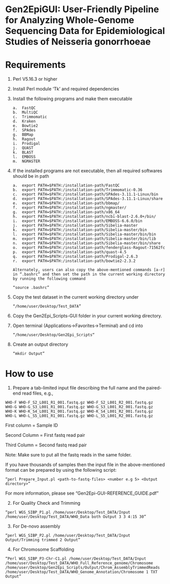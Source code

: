 # Gen2EpiGUI: User-Friendly Pipeline for Analyzing Whole-Genome Sequencing Data for Epidemiological Studies of Neisseria gonorrhoeae

# Requirements

1)	Perl V5.16.3 or higher
2)	Install Perl module ‘Tk’ and required dependencies
3)	Install the following programs and make them executable 

        a.	FastQC
        b.	MultiQC
        c.	Trimmomatic
        d.	Kraken
        e.	Bowtie2
        f.	SPAdes
        g.	BBMap
        h.	Ragout
        i.	Prodigal
        j.	QUAST
        k.	BLAST
        l.	EMBOSS
        m.	NGMASTER
        
4)	If the installed programs are not executable, then all required softwares should be in path 

        a.	export PATH=$PATH:/installation-path/FastQC
        b.	export PATH=$PATH:/installation-path/Trimmomatic-0.36
        c.	export PATH=$PATH:/installation-path/SPAdes-3.11.1-Linux/bin
        d.	export PATH=$PATH:/installation-path/SPAdes-3.11.1-Linux/share
        e.	export PATH=$PATH:/installation-path/bbmap/
        f.	export PATH=$PATH:/installation-path/ngmaster/
        g.	export PATH=$PATH:/installation-path/x86_64
        h.	export PATH=$PATH:/installation-path/ncbi-blast-2.6.0+/bin/
        i.	export PATH=$PATH:/installation-path/EMBOSS-6.6.0/bin
        j.	export PATH=$PATH:/installation-path/Sibelia-master
        k.	export PATH=$PATH:/installation-path/Sibelia-master/bin
        l.	export PATH=$PATH:/installation-path/Sibelia-master/bin/bin
        m.	export PATH=$PATH:/installation-path/Sibelia-master/bin/lib
        n.	export PATH=$PATH:/installation-path/Sibelia-master/bin/share
        o.	export PATH=$PATH:/installation-path/fenderglass-Ragout-71562fc
        p.	export PATH=$PATH:/installation-path/quast-4.5
        q.	export PATH=$PATH:/installation-path/Prodigal-2.6.3
        r.	export PATH=$PATH:/installation-path/bowtie2-2.3.2
        
        Alternately, users can also copy the above-mentioned commands [a-r] in “.bashrc” and then set the path in the current working directory by running the following command 
      
        “source .bashrc”  
        
5)	Copy the test dataset in the current working directory under

        “/home/user/Desktop/Test_DATA”
        
 6)	Copy the Gen2Epi_Scripts-GUI folder in your current working directory.
 
 7)	Open terminal (Applications->Favorites->Terminal) and cd into 
 
        “/home/user/Desktop/Gen2Epi_Scripts“
        
 8)	Create an output directory
 
        “mkdir Output”

# How to use

  1)	Prepare a tab-limited input file describing the full name and the paired-end read files, e.g., 
  
    WHO-F WHO-F_S2_L001_R1_001.fastq.gz WHO-F_S2_L001_R2_001.fastq.gz
    WHO-G WHO-G_S3_L001_R1_001.fastq.gz WHO-G_S3_L001_R2_001.fastq.gz
    WHO-K WHO-K_S4_L001_R1_001.fastq.gz WHO-K_S4_L001_R2_001.fastq.gz
    WHO-L WHO-L_S5_L001_R1_001.fastq.gz WHO-L_S5_L001_R2_001.fastq.gz
    
  First column = Sample ID

  Second Column = First fastq read pair

  Third Column = Second fastq read pair

  Note: Make sure to put all the fastq reads in the same folder. 

  If you have thousands of samples then the input file in the above-mentioned format can be prepared by using the following script:

	“perl Prepare_Input.pl <path-to-fastq-files> <number e.g 5> <Output directory>”
  
For more information, please see “Gen2Epi-GUI-REFERENCE_GUIDE.pdf” 

  2)	For Quality Check and Trimming
  			
	“perl WGS_SIBP_P1.pl /home/user/Desktop/Test_DATA/Input /home/user/Desktop/Test_DATA/WHO_Data both Output 3 3 4:15 30”
		
  3)	For De-novo assembly

	“perl WGS_SIBP_P2.pl /home/user/Desktop/Test_DATA/Input Output/Trimming trimmed 2 Output”
	
  4)	For Chromosome Scaffolding
  	
	“Perl WGS_SIBP_P3-Chr-C1.pl /home/user/Desktop/Test_DATA/Input /home/user/Desktop/Test_DATA/WHO_Full_Reference_genome/Chromosome /home/user/Desktop/Gen2Epi_Scripts/Output/Chrom_AssemblyTrimmedReads /home/user/Desktop/Test_DATA/WHO_Genome_Annotation/Chromosome 1 TXT Output”
